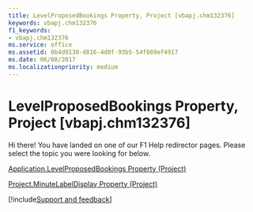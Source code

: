 ```yaml
---
title: LevelProposedBookings Property, Project [vbapj.chm132376]
keywords: vbapj.chm132376
f1_keywords:
- vbapj.chm132376
ms.service: office
ms.assetid: 0b4d9130-d816-4d0f-93b5-54f089ef4917
ms.date: 06/08/2017
ms.localizationpriority: medium
---
```



# LevelProposedBookings Property, Project [vbapj.chm132376]

Hi there! You have landed on one of our F1 Help redirector pages. Please select the topic you were looking for below.

[Application.LevelProposedBookings Property (Project)](https://msdn.microsoft.com/library/34b1d355-a5c5-38c2-9502-064ecd81906e%28Office.15%29.aspx)

[Project.MinuteLabelDisplay Property (Project)](https://msdn.microsoft.com/library/7cf43dda-ae9b-ed06-027e-740ba855e7f1%28Office.15%29.aspx)

[!include[Support and feedback](~/includes/feedback-boilerplate.md)]